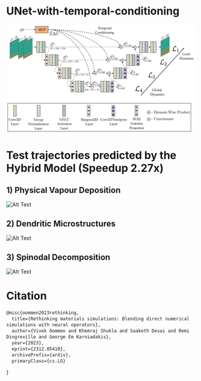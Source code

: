 # UNet-with-temporal-conditioning
![Alt text](unet_architecture.png)
# Test trajectories predicted by the Hybrid Model (Speedup 2.27x)
## 1) Physical Vapour Deposition
![Alt Text](pvd_gif.gif)
## 2) Dendritic Microstructures
![Alt Text](dendrite_gif.gif)
## 3) Spinodal Decomposition
![Alt Text](spd_gif.gif)

# Citation

    @misc{oommen2023rethinking,
      title={Rethinking materials simulations: Blending direct numerical simulations with neural operators}, 
      author={Vivek Oommen and Khemraj Shukla and Saaketh Desai and Remi Dingreville and George Em Karniadakis},
      year={2023},
      eprint={2312.05410},
      archivePrefix={arXiv},
      primaryClass={cs.LG}
}
